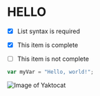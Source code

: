 # HELLO
- [x] List syntax is required
- [x] This item is complete
- [ ] This item is not complete


``` javascript
var myVar = "Hello, world!";
```
![Image of Yaktocat](https://octodex.github.com/images/yaktocat.png)
